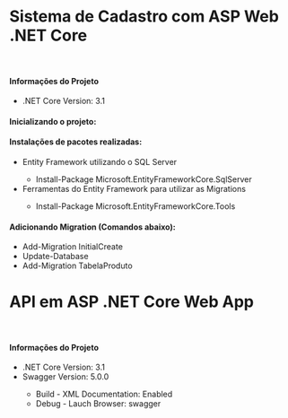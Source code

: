<h1>Sistema de Cadastro com ASP Web .NET Core</h1> <br/>

<h4>Informações do Projeto</h4>
<ul>
	<li>.NET Core Version: 3.1</li>
</ul>

<h4>Inicializando o projeto: </h4>
<h4>Instalações de pacotes realizadas:</h4>
<ul>
	<li>Entity Framework utilizando o SQL Server</li>
		<ul>
			<li>Install-Package Microsoft.EntityFrameworkCore.SqlServer</li>
		</ul>
	<li>Ferramentas do Entity Framework para utilizar as Migrations</li>
	<ul>
		<li>Install-Package Microsoft.EntityFrameworkCore.Tools</li>
	</ul>
</ul>
<h4> Adicionando Migration (Comandos abaixo):</h4>
<ul>
	<li>Add-Migration InitialCreate</li>
	<li>Update-Database</li>
	<li>Add-Migration TabelaProduto</li>
</ul>

<h1>API em ASP .NET Core Web App</h1> <br/>
<h4>Informações do Projeto</h4>
	<ul>
		<li>.NET Core Version: 3.1</li>
		<li>Swagger Version: 5.0.0</li>
		<ul>
			<li>Build - XML Documentation: Enabled</li>
			<li>Debug - Lauch Browser: swagger</li>
		</ul>
	</ul>
